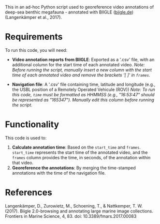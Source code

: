 
This in an ad-hoc Python script used to georeference video annotations of deep-sea benthic megafauna - annotated with BIIGLE ([biigle.de](https://biigle.de/)) (Langenkämper et al., 2017). 

# Requirements 

To run this code, you will need:

- **Video annotation reports from BIIGLE**: Exported as a '.csv' file, with an additional column for the start time of each annotated video.
  *Note: Before running the script, manually insert a new column with the start time of each annotated video and remove the brackets '[ ]' in `frames`.*

- **Navigation file**: A '.csv' file containing time, latitude and longitude (e.g., the USBL position of a Remotely Operated Vehicule (ROV))
  *Note: To run this code, `time` must be formatted as HHMMSS (e.g., "16:53:47" should be represented as "165347"). Manually edit this column before running the script.*

# Functionality 

This code is used to:
1. **Calculate annotation time**: Based on the `start_time` and `frames`. `start_time` represents the start time of the annotated video, and the `frames` column provides the time, in seconds, of the annotation within that video.
2. **Georeference the annotations**: By merging the time-stamped annotations with the time of the navigation file. 

# References
Langenkämper, D., Zurowietz, M., Schoening, T., & Nattkemper, T. W. (2017). Biigle 2.0-browsing and annotating large marine image collections. Frontiers in Marine Science, 4, 83. doi: 10.3389/fmars.2017.00083
